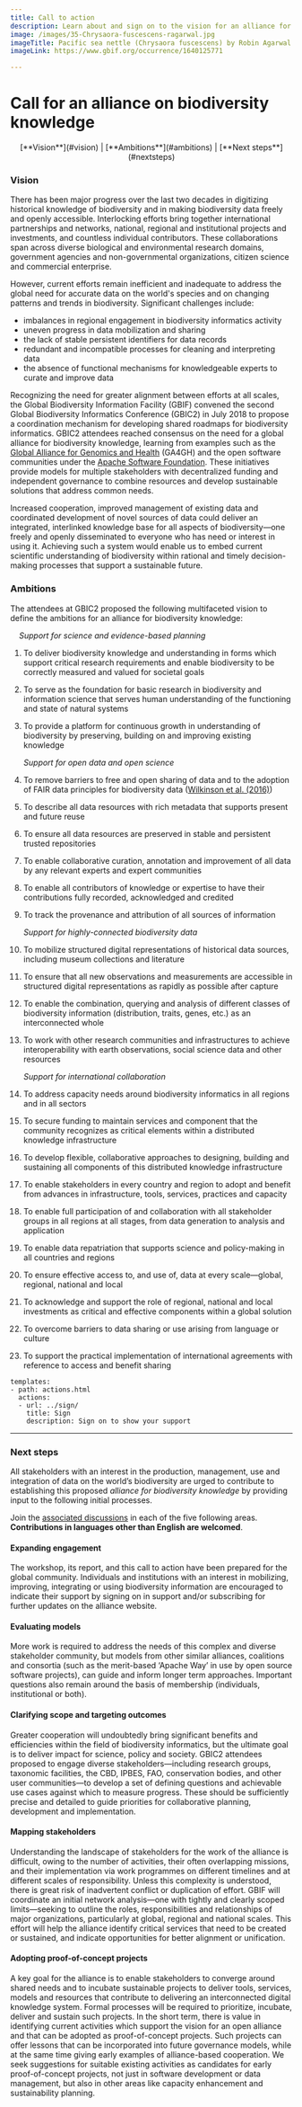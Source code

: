 ```yaml
---
title: Call to action
description: Learn about and sign on to the vision for an alliance for biodiversity knowledge
image: /images/35-Chrysaora-fuscescens-ragarwal.jpg
imageTitle: Pacific sea nettle (Chrysaora fuscescens) by Robin Agarwal via iNaturalist. Photo licensed under CC BY-NC 4.0.
imageLink: https://www.gbif.org/occurrence/1640125771

---
```


# Call for an alliance on biodiversity knowledge

<p style="text-align: center;"> [**Vision**](#vision) | [**Ambitions**](#ambitions) | [**Next steps**](#nextsteps) </p>

<a name="vision"></a>
### Vision

There has been major progress over the last two decades in digitizing historical knowledge of biodiversity and in making biodiversity data freely and openly accessible. Interlocking efforts bring together international partnerships and networks, national, regional and institutional projects and investments, and countless individual contributors. These collaborations span across diverse biological and environmental research domains, government agencies and non-governmental organizations, citizen science and commercial enterprise. 

However, current efforts remain inefficient and inadequate to address the global need for accurate data on the world's species and on changing patterns and trends in biodiversity. Significant challenges include:

+ imbalances in regional engagement in biodiversity informatics activity
+ uneven progress in data mobilization and sharing
+ the lack of stable persistent identifiers for data records
+ redundant and incompatible processes for cleaning and interpreting data
+ the absence of functional mechanisms for knowledgeable experts to curate and improve data

Recognizing the need for greater alignment between efforts at all scales, the Global Biodiversity Information Facility (GBIF) convened the second Global Biodiversity Informatics Conference (GBIC2) in July 2018 to propose a coordination mechanism for developing shared roadmaps for biodiversity informatics. GBIC2 attendees reached consensus on the need for a global alliance for biodiversity knowledge, learning from examples such as the [Global Alliance for Genomics and Health](https://www.ga4gh.org) (GA4GH) and the open software communities under the [Apache Software Foundation](https://www.apache.org). These initiatives provide models for multiple stakeholders with decentralized funding and independent governance to combine resources and develop sustainable solutions that address common needs.

Increased cooperation, improved management of existing data and coordinated development of novel sources of data could deliver an integrated, interlinked knowledge base for all aspects of biodiversity—one freely and openly disseminated to everyone who has need or interest in using it. Achieving such a system would enable us to embed current scientific understanding of biodiversity within rational and timely decision-making processes that support a sustainable future. 

<a name="ambitions"></a>
### Ambitions

The attendees at GBIC2 proposed the following multifaceted vision to define the ambitions for an alliance for biodiversity knowledge:

&nbsp;&nbsp;&nbsp;&nbsp;_Support for science and evidence-based planning_

1.	To deliver biodiversity knowledge and understanding in forms which support critical research requirements and enable biodiversity to be correctly measured and valued for societal goals
2.	To serve as the foundation for basic research in biodiversity and information science that serves human understanding of the functioning and state of natural systems 
3.	To provide a platform for continuous growth in understanding of biodiversity by preserving, building on and improving existing knowledge

    _Support for open data and open science_

4.	To remove barriers to free and open sharing of data and to the adoption of FAIR data principles for biodiversity data ([Wilkinson et al. (2016)](https://doi.org/10.1038/sdata.2016.18))
5.	To describe all data resources with rich metadata that supports present and future reuse
6.	To ensure all data resources are preserved in stable and persistent trusted repositories
7.	To enable collaborative curation, annotation and improvement of all data by any relevant experts and expert communities
8.	To enable all contributors of knowledge or expertise to have their contributions fully recorded, acknowledged and credited
9.	To track the provenance and attribution of all sources of information

    _Support for highly-connected biodiversity data_

10.	To mobilize structured digital representations of historical data sources, including museum collections and literature
11.	To ensure that all new observations and measurements are accessible in structured digital representations as rapidly as possible after capture
12.	To enable the combination, querying and analysis of different classes of biodiversity information (distribution, traits, genes, etc.) as an interconnected whole
13.	To work with other research communities and infrastructures to achieve interoperability with earth observations, social science data and other resources

    _Support for international collaboration_

14.	To address capacity needs around biodiversity informatics in all regions and in all sectors
15.	To secure funding to maintain services and component that the community recognizes as critical elements within a distributed knowledge infrastructure
16.	To develop flexible, collaborative approaches to designing, building and sustaining all components of this distributed knowledge infrastructure
17.	To enable stakeholders in every country and region to adopt and benefit from advances in infrastructure, tools, services, practices and capacity
18.	To enable full participation of and collaboration with all stakeholder groups in all regions at all stages, from data generation to analysis and application
19.	To enable data repatriation that supports science and policy-making in all countries and regions
20.	To ensure effective access to, and use of, data at every scale—global, regional, national and local
21.	To acknowledge and support the role of regional, national and local investments as critical and effective components within a global solution
22.	To overcome barriers to data sharing or use arising from language or culture
23. To support the practical implementation of international agreements with reference to access and benefit sharing

```styledYaml
templates:
- path: actions.html
  actions:
  - url: ../sign/
    title: Sign
    description: Sign on to show your support
```

---
<a name="nextsteps"> 

### Next steps

All stakeholders with an interest in the production, management, use and integration of data on the world’s biodiversity are urged to contribute to establishing this proposed *alliance for biodiversity knowledge* by providing input to the following initial processes. 

Join the [associated discussions](../en/discussion/) in each of the five following areas. **Contributions in languages other than English are welcomed**.

#### Expanding engagement
The workshop, its report, and this call to action have been prepared for the global community. Individuals and institutions with an interest in mobilizing, improving, integrating or using biodiversity information are encouraged to indicate their support by signing on in support and/or subscribing for further updates on the alliance website.

#### Evaluating models
More work is required to address the needs of this complex and diverse stakeholder community, but models from other similar alliances, coalitions and consortia (such as the merit-based ‘Apache Way’ in use by open source software projects), can guide and inform longer term approaches. Important questions also remain around the basis of membership (individuals, institutional or both). 

#### Clarifying scope and targeting outcomes
Greater cooperation will undoubtedly bring significant benefits and efficiencies within the field of biodiversity informatics, but the ultimate goal is to deliver impact for science, policy and society. GBIC2 attendees proposed to engage diverse stakeholders—including research groups, taxonomic facilities, the CBD, IPBES, FAO, conservation bodies, and other user communities—to develop a set of defining questions and achievable use cases against which to measure progress. These should be sufficiently precise and detailed to guide priorities for collaborative planning, development and implementation. 

#### Mapping stakeholders
Understanding the landscape of stakeholders for the work of the alliance is difficult, owing to the number of activities, their often overlapping missions, and their implementation via work programmes on different timelines and at different scales of responsibility. Unless this complexity is understood, there is great risk of inadvertent conflict or duplication of effort. GBIF will coordinate an initial network analysis—one with tightly and clearly scoped limits—seeking to outline the roles, responsibilities and relationships of major organizations, particularly at global, regional and national scales. This effort will help the alliance identify critical services that need to be created or sustained, and indicate opportunities for better alignment or unification.

#### Adopting proof-of-concept projects
A key goal for the alliance is to enable stakeholders to converge around shared needs and to incubate sustainable projects to deliver tools, services, models and resources that contribute to delivering an interconnected digital knowledge system. Formal processes will be required to prioritize, incubate, deliver and sustain such projects. In the short term, there is value in identifying current activities which support the vision for an open alliance and that can be adopted as proof-of-concept projects. Such projects can offer lessons that can be incorporated into future governance models, while at the same time giving early examples of alliance-based cooperation. We seek suggestions for suitable existing activities as candidates for early proof-of-concept projects, not just in software development or data management, but also in other areas like capacity enhancement and sustainability planning.
 
